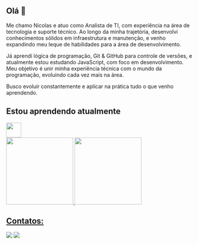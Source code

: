 ## Olá 👋

Me chamo Nicolas e atuo como Analista de TI, com experiência na área de tecnologia e suporte técnico. Ao longo da minha trajetória, desenvolvi conhecimentos sólidos em infraestrutura e manutenção, e venho expandindo meu leque de habilidades para a área de desenvolvimento.

Já aprendi lógica de programação, Git & GitHub para controle de versões, e atualmente estou estudando JavaScript, com foco em desenvolvimento. Meu objetivo é unir minha experiência técnica com o mundo da programação, evoluindo cada vez mais na área.

Busco evoluir constantemente e aplicar na prática tudo o que venho aprendendo.

## Estou aprendendo atualmente 
<img src="https://cdn.jsdelivr.net/gh/devicons/devicon@latest/icons/javascript/javascript-original.svg" width="40" height="40" />


<div>
  <a href="https://github.com/nicolasma7heus">
  <img loading="lazy" height="180em" src="https://github-readme-stats.vercel.app/api/top-langs/?username=nicolasma7heus&layout=compact&langs_count=7&theme=dracula"/>
  <img loading="lazy" height="180em" src="https://github-readme-stats.vercel.app/api?username=nicolasma7heus&show_icons=true&theme=dracula&include_all_commits=true&count_private=true"/>
</div>

## Contatos:
<div>
<a href = "mailto:nicolasma7heus@gmail.com"><img loading="lazy" src="https://img.shields.io/badge/Gmail-D14836?style=for-the-badge&logo=gmail&logoColor=white" target="_blank"></a>
<a href="https://www.linkedin.com/in/nicolas-matheus-a43761209/" target="_blank"><img loading="lazy" src="https://img.shields.io/badge/-LinkedIn-%230077B5?style=for-the-badge&logo=linkedin&logoColor=white" target="_blank"></a>   
</div>
          
